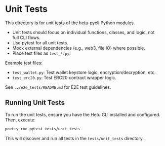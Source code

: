 # Unit Tests

This directory is for unit tests of the hetu-pycli Python modules.

- Unit tests should focus on individual functions, classes, and logic, not full CLI flows.
- Use pytest for all unit tests.
- Mock external dependencies (e.g., web3, file IO) where possible.
- Place test files as `test_*.py`.

Example test files:
- `test_wallet.py`: Test wallet keystore logic, encryption/decryption, etc.
- `test_erc20.py`: Test ERC20 contract wrapper logic.

See `../e2e_tests/README.md` for E2E test guidelines.

## Running Unit Tests

To run the unit tests, ensure you have the Hetu CLI installed and configured. Then, execute:

```bash
poetry run pytest tests/unit_tests
```
This will discover and run all tests in the `tests/unit_tests` directory.

